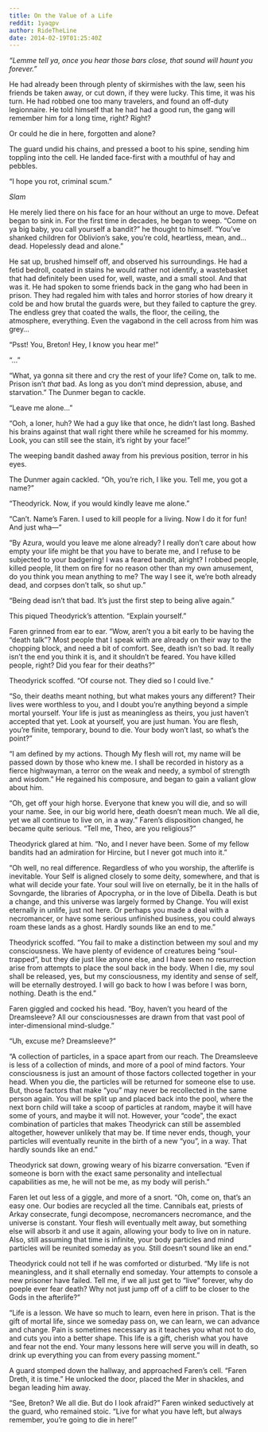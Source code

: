 ```yaml
---
title: On the Value of a Life
reddit: 1yaqpv
author: RideTheLine
date: 2014-02-19T01:25:40Z
---
```


*“Lemme tell ya, once you hear those bars close, that sound will haunt you*
*forever.”*

He had already been through plenty of skirmishes with the law, seen his friends
be taken away, or cut down, if they were lucky. This time, it was his turn. He
had robbed one too many travelers, and found an off-duty legionnaire. He told
himself that he had had a good run, the gang will remember him for a long time,
right? Right?

Or could he die in here, forgotten and alone?

The guard undid his chains, and pressed a boot to his spine, sending him
toppling into the cell. He landed face-first with a mouthful of hay and pebbles.

“I hope you rot, criminal scum.”

*Slam*

He merely lied there on his face for an hour without an urge to move. Defeat
began to sink in. For the first time in decades, he began to weep. “Come on ya
big baby, you call yourself a bandit?” he thought to himself. “You’ve shanked
children for Oblivion’s sake, you’re cold, heartless, mean, and…dead. Hopelessly
dead and alone.”

He sat up, brushed himself off, and observed his surroundings. He had a fetid
bedroll, coated in stains he would rather not identify, a wastebasket that had
definitely been used for, well, waste, and a small stool. And that was it. He
had spoken to some friends back in the gang who had been in prison. They had
regaled him with tales and horror stories of how dreary it cold be and how
brutal the guards were, but they failed to capture the grey. The endless grey
that coated the walls, the floor, the ceiling, the atmosphere, everything. Even
the vagabond in the cell across from him was grey…

“Psst! You, Breton! Hey, I know you hear me!”

“…”

“What, ya gonna sit there and cry the rest of your life? Come on, talk to me.
Prison isn’t *that* bad. As long as you don’t mind depression, abuse, and
starvation.” The Dunmer began to cackle.

“Leave me alone…”

“Ooh, a loner, huh? We had a guy like that once, he didn’t last long. Bashed his
brains against that wall right there while he screamed for his mommy. Look, you
can still see the stain, it’s right by your face!”

The weeping bandit dashed away from his previous position, terror in his eyes.

The Dunmer again cackled. “Oh, you’re rich, I like you. Tell me, you got a name?”

“Theodyrick. Now, if you would kindly leave me alone.”

“Can’t. Name’s Faren. I used to kill people for a living. Now I do it for fun!
And just wha—”

“By Azura, would you leave me alone already? I really don’t care about how empty
your life might be that you have to berate me, and I refuse to be subjected to
your badgering! I was a feared bandit, alright? I robbed people, killed people,
lit them on fire for no reason other than my own amusement, do you think you
mean anything to me? The way I see it, we’re both already dead, and corpses
don’t talk, so shut up.”

“Being dead isn’t that bad. It’s just the first step to being alive again.”

This piqued Theodyrick’s attention. “Explain yourself.”

Faren grinned from ear to ear. “Wow, aren’t you a bit early to be having the
“death talk”? Most people that I speak with are already on their way to the
chopping block, and need a bit of comfort. See, death isn’t so bad. It really
isn’t the end you think it is, and it shouldn’t be feared. You have killed
people, right? Did you fear for their deaths?”

Theodyrick scoffed. “Of course not. They died so I could live.”

“So, their deaths meant nothing, but what makes yours any different? Their lives
were worthless to you, and I doubt you’re anything beyond a simple mortal
yourself. Your life is just as meaningless as theirs, you just haven’t accepted
that yet. Look at yourself, you are just human. You are flesh, you’re finite,
temporary, bound to die. Your body won’t last, so what’s the point?”

“I am defined by my actions. Though My flesh will rot, my name will be passed
down by those who knew me. I shall be recorded in history as a  fierce
highwayman, a terror on the weak and needy, a symbol of strength and wisdom.” He
regained his composure, and began to gain a valiant glow about him.

“Oh, get off your high horse. Everyone that knew you will die, and so will your
name. See, in our big world here, death doesn’t mean much. We all die, yet we
all continue to live on, in a way.” Faren’s disposition changed, he became quite
serious. “Tell me, Theo, are you religious?”

Theodyrick glared at him. “No, and I never have been. Some of my fellow bandits
had an admiration for Hircine, but I never got much into it.”

“Oh well, no real difference. Regardless of who you worship, the afterlife is
inevitable. Your Self is aligned closely to some deity, somewhere, and that is
what will decide your fate. Your soul will live on eternally, be it in the halls
of Sovngarde, the libraries of Apocrypha, or in the love of Dibella. Death is
but a change, and this universe was largely formed by Change. You will exist
eternally in unlife, just not here. Or perhaps you made a deal with a
necromancer, or have some serious unfinished business, you could always roam
these lands as a ghost. Hardly sounds like an end to me.”

Theodyrick scoffed. “You fail to make a distinction between my soul and my
consciousness. We have plenty of evidence of creatures being “soul-trapped”, but
they die just like anyone else, and I have seen no resurrection arise from
attempts to place the soul back in the body. When I die, my soul shall be
released, yes, but my consciousness, my identity and sense of self, will be
eternally destroyed. I will go back to how I was before I was born, nothing.
Death is the end.”

Faren giggled and cocked his head. “Boy, haven’t you heard of the Dreamsleeve?
All our consciousnesses are drawn from that vast pool of inter-dimensional
mind-sludge.”

“Uh, excuse me? Dreamsleeve?”

“A collection of particles, in a space apart from our reach. The Dreamsleeve is
less of a collection of minds, and more of a pool of mind factors. Your
consciousness is just an amount of those factors collected together in your
head. When you die, the particles will be returned for someone else to use. But,
those factors that make “you” may never be recollected in the same person again.
You will be split up and placed back into the pool, where the next born child
will take a scoop of particles at random, maybe it will have some of yours, and
maybe it will not. However, your “code”, the exact combination of particles that
makes Theodyrick can still be assembled altogether, however unlikely that may
be. If time never ends, though, your particles will eventually reunite in the
birth of a new “you”, in a way. That hardly sounds like an end.”

Theodyrick sat down, growing weary of his bizarre conversation. “Even if someone
is born with the exact same personality and intellectual capabilities as me, he
will not be me, as my body will perish.”

Faren let out less of a giggle, and more of a snort. “Oh, come on, that’s an
easy one. Our bodies are recycled all the time. Cannibals eat, priests of Arkay
consecrate, fungi decompose, necromancers necromance, and the universe is
constant. Your flesh will eventually melt away, but something else will absorb
it and use it again, allowing your body to live on in nature. Also, still
assuming that time is infinite, your body particles and mind particles will be
reunited someday as you. Still doesn’t sound like an end.”

Theodyrick could not tell if he was comforted or disturbed. “My life is not
meaningless, and it shall eternally end someday. Your attempts to console a new
prisoner have failed. Tell me, if we all just get to “live” forever, why do
poeple ever fear death? Why not just jump off of a cliff to be closer to the
Gods in the afterlife?”

“Life is a lesson. We have so much to learn, even here in prison. That is the
gift of mortal life, since we someday pass on, we can learn, we can advance and
change. Pain is sometimes necessary as it teaches you what not to do, and cuts
you into a better shape. This life is a gift, cherish what you have and fear not
the end. Your many lessons here will serve you will in death, so drink up
everything you can from every passing moment.”

A guard stomped down the hallway, and approached Faren’s cell. “Faren Dreth, it
is time.” He unlocked the door, placed the Mer in shackles, and began leading
him away.

“See, Breton? We all die. But do I look afraid?” Faren winked seductively at the
guard, who remained stoic. “Live for what you have left, but always remember,
you’re going to die in here!”

